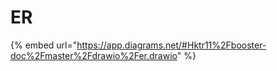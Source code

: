 # ER

{% embed url="https://app.diagrams.net/#Hktr11%2Fbooster-doc%2Fmaster%2Fdrawio%2Fer.drawio" %}
